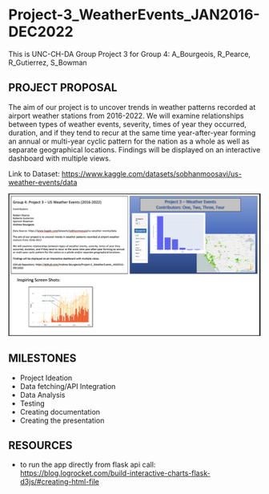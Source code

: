 # Project-3_WeatherEvents_JAN2016-DEC2022
This is UNC-CH-DA Group Project 3 for Group 4: A_Bourgeois, R_Pearce, R_Gutierrez, S_Bowman


## **PROJECT PROPOSAL**
The aim of our project is to uncover trends in weather patterns recorded at airport weather stations from 2016-2022. We will examine relationships between types of weather events, severity, times of year they occurred, duration, and if they tend to recur at the same time year-after-year forming an annual or multi-year cyclic pattern for the nation as a whole as well as separate geographical locations. Findings will be displayed on an interactive dashboard with multiple views.

Link to Dataset: https://www.kaggle.com/datasets/sobhanmoosavi/us-weather-events/data 

![Alt text](<Screenshot 2023-10-02 at 8.28.05 PM.png>)

## **MILESTONES**
* Project Ideation
* Data fetching/API Integration
* Data Analysis
* Testing
* Creating documentation
* Creating the presentation

## **RESOURCES**
* to run the app directly from flask api call: https://blog.logrocket.com/build-interactive-charts-flask-d3js/#creating-html-file 